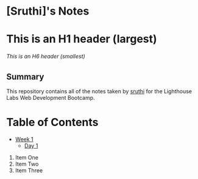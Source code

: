 # [Sruthi]'s Notes

# This is an H1 header (largest)
###### This is an H6 header (smallest)

## Summary 

This repository contains all of the notes taken by [sruthi](https://github.com/sruthiCodes) for the Lighthouse Labs Web Development Bootcamp.



# Table of Contents 
* [Week 1](/Week_1)
  * [Day 1](/Week_1/Day_1)
1. Item One 
2. Item Two
3. Item Three